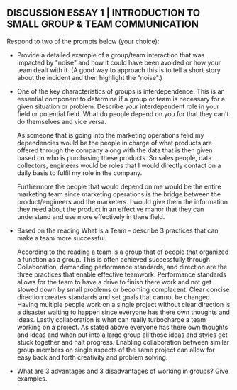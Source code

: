 ## DISCUSSION ESSAY 1 | INTRODUCTION TO SMALL GROUP & TEAM COMMUNICATION

Respond to two of the prompts below (your choice):

- Provide a detailed example of a group/team interaction that was impacted by "noise" and how it could have been avoided or how your team dealt with it.  (A good way to approach this is to tell a short story about the incident and then highlight the "noise".)

- One of the key characteristics of groups is interdependence. This is an essential component to determine if a group or team is necessary for a given situation or problem. Describe your interdependent role in your field or potential field. What do people depend on you for that they can't do themselves and vice versa.
    
    As someone that is going into the marketing operations felid my dependencies would be the people in charge of what products are offered through the company along with the data that is then given based on who is purchasing these products. So sales people, data collectors, engineers would be roles that I would directly contact on a daily basis to fulfil my role in the company. 

    Furthermore the people that would depend on me would be the entire marketing team since marketing operations is the bridge between the product/engineers and the marketers. I would give them the information they need about the product in an effective manor that they can understand and use more effectively in there field. 

- Based on the reading What is a Team - describe 3 practices that can make a team more successful.

    According to the reading a team is a group that of people that organized a function as a group. This is often achieved successfully through Collaboration, demanding performance standards, and direction are the three practices that enable effective teamwork. Performance standards allows for the team to have a drive to finish there work and not get slowed down by small problems or becoming complacent. Clear concise direction creates standards and set goals that cannot be changed. Having multiple people work on a single project without clear direction is a disaster waiting to happen since everyone has there own thoughts and ideas. Lastly collaboration is what can really turbocharge a team working on a project. As stated above everyone has there own thoughts and ideas and when put into a large group all those ideas and styles get stuck together and halt progress. Enabling collaboration between similar group members on single aspects of the same project can allow for easy back and forth creativity and problem solving. 

- What are 3 advantages and 3 disadvantages of working in groups? Give examples. 